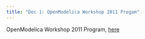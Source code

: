```yaml
---
title: "Dec 1: OpenModelica Workshop 2011 Progam"
---
```

OpenModelica Workshop 2011 Program, <a href="http://www.ida.liu.se/~mohto/OpenModelica/OpenModelica%20Annual%20Workshop%20Program-2011-v2.pdf" target="_blank">here</a>